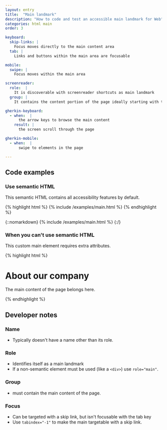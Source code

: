 ```yaml
---
layout: entry
title:  "Main landmark"
description: "How to code and test an accessible main landmark for Web"
categories: html main
order: 3

keyboard:
  skip-links: |
    Focus moves directly to the main content area
  tab: |
    Links and buttons within the main area are focusable

mobile:
  swipe: |
    Focus moves within the main area

screenreader:
  role:  |
    It is discoverable with screenreader shortcuts as main landmark
  group: |
    It contains the content portion of the page ideally starting with the H1

gherkin-keyboard: 
  - when:  |
      the arrow keys to browse the main content
    result: |
      the screen scroll through the page

gherkin-mobile:
  - when:  |
      swipe to elements in the page

---
```


## Code examples

### Use semantic HTML

This semantic HTML contains all accessibility features by default.


{% highlight html %}
{% include /examples/main.html %}
{% endhighlight %}

{::nomarkdown}
{% include /examples/main.html %}
{:/}


### When you can't use semantic HTML

This custom main element requires extra attributes.

{% highlight html %}
<div role="main" tabindex="-1" id="example-main"> 
  <h1>About our company</h1>
  <p>The main content of the page belongs here.</p>
</div>
{% endhighlight %}

## Developer notes

### Name
- Typically doesn't have a name other than its role.

### Role

- Identifies itself as a main landmark
- If a non-semantic element must be used (like a `<div>`) use `role="main"`.

### Group

- must contain the main content of the page.

### Focus

- Can be targeted with a skip link, but isn't focusable with the tab key
- Use `tabindex="-1"` to make the main targetable with a skip link.


